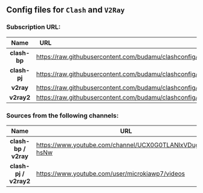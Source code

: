 <style>
table th:first-of-type {
    width: 20%;
}
table th:nth-of-type(2) {
    width: 80%;
}
</style>

## Config files for `Clash` and `V2Ray`

### Subscription URL:
| Name<img width=80/>  | URL<img width=500/>  |
| :--: | ---- |
| **clash-bp**  | <https://raw.githubusercontent.com/budamu/clashconfig/main/clash.yaml> |
| **clash-pj** | <https://raw.githubusercontent.com/budamu/clashconfig/main/clash.yml> |
| **v2ray** | <https://raw.githubusercontent.com/budamu/clashconfig/main/v2ray.txt> |
| **v2ray2** | <https://raw.githubusercontent.com/budamu/clashconfig/main/v2ray2.txt> |

### Sources from the following channels:
| Name<img width=80/>  | URL<img width=500/>  |
| :--: | ---- |
| **clash-bp / v2ray** | <https://www.youtube.com/channel/UCX0G0TLANlxVDugOTw-hsNw> |
| **clash-pj / v2ray2** | <https://www.youtube.com/user/microkiawp7/videos> |
